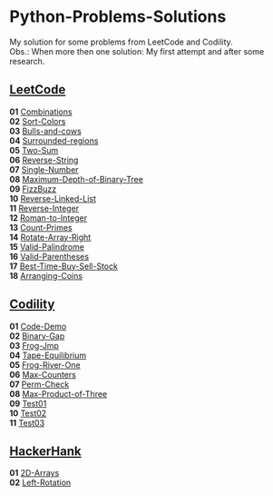 # Python-Problems-Solutions
My solution for some problems from LeetCode and Codility.<br>
Obs.: When more then one solution: My first attempt and after some research.<br>

## [LeetCode](https://leetcode.com/problemset/all/)
**01** [Combinations](LeetCode/Combinations.py)<br>
**02** [Sort-Colors](LeetCode/SortColors.py)<br>
**03** [Bulls-and-cows](LeetCode/Bulls-and-cows.py)<br>
**04** [Surrounded-regions](LeetCode/SurroundedRegions.py)<br>
**05** [Two-Sum](LeetCode/TwoSum.py)<br>
**06** [Reverse-String](LeetCode/ReverseString.py)<br>
**07** [Single-Number](LeetCode/SingleNumber.py)<br>
**08** [Maximum-Depth-of-Binary-Tree](LeetCode/SingleNumber.py)<br>
**09** [FizzBuzz](LeetCode/FizzBuzz.py)<br>
**10** [Reverse-Linked-List](LeetCode/ReverseLinkedList.py)<br>
**11** [Reverse-Integer](LeetCode/ReversInteger.py)<br>
**12** [Roman-to-Integer](LeetCode/RomanToInteger.py)<br>
**13** [Count-Primes](LeetCode/CountPrimes.py)<br>
**14** [Rotate-Array-Right](LeetCode/RotateArray.py)<br>
**15** [Valid-Palindrome](LeetCode/ValidPalindrome.py)<br>
**16** [Valid-Parentheses](LeetCode/ValidParentheses.py)<br>
**17** [Best-Time-Buy-Sell-Stock](LeetCode/BestTimeProfit.py)<br>
**18** [Arranging-Coins](LeetCode/ArrangingCoins.py)<br>

## [Codility](https://app.codility.com/programmers/)
**01** [Code-Demo](Codility/CodeDemo.py)<br>
**02** [Binary-Gap](Codility/BinaryGap.py)<br>
**03** [Frog-Jmp](Codility/FrogJmp.py)<br>
**04** [Tape-Equilibrium](Codility/TapeEquilibrium.py)<br>
**05** [Frog-River-One](Codility/FrogRiverOne.py)<br>
**06** [Max-Counters](Codility/MaxCounters.py)<br>
**07** [Perm-Check](Codility/PermCheck.py)<br>
**08** [Max-Product-of-Three](Codility/MaxProductOfThree.py)<br>
**09** [Test01](Codility/Test01.py)<br>
**10** [Test02](Codility/Test02.py)<br>
**11** [Test03](Codility/Test03.py)<br>

## [HackerHank](https://www.hackerrank.com/domains/data-structures)
**01** [2D-Arrays](HackerRank/2d-array.py)<br>
**02** [Left-Rotation](HackerRank/left-rotation.py)<br>